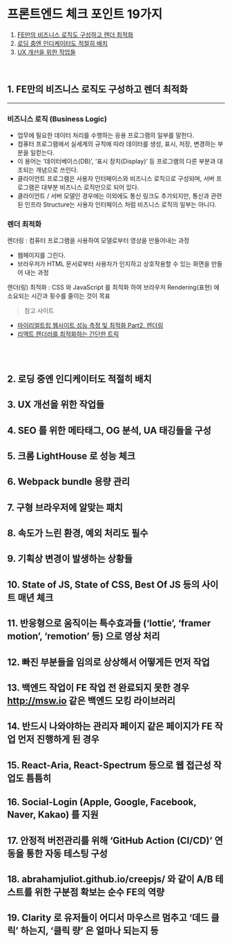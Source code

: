 # 프론트엔드 체크 포인트 19가지

<!-- Table Of Contents -->

1. [FE만의 비즈니스 로직도 구성하고 렌더 최적화](#1.-FE만의-비즈니스-로직도-구성하고-렌더-최적화)
2. [로딩 중엔 인디케이터도 적절히 배치](#2.-로딩-중엔-인디케이터도-적절히-배치)
3. [UX 개선을 위한 작업들](#3.-UX-개선을-위한-작업들)

<br/>

## 1. FE만의 비즈니스 로직도 구성하고 렌더 최적화

---

### 비즈니스 로직 (Business Logic)

- 업무에 필요한 데이터 처리를 수행하는 응용 프로그램의 일부를 말한다.
- 컴퓨터 프로그램에서 실세계의 규칙에 따라 데이터를 생성, 표시, 저장, 변경하는 부분을 일컫는다.
- 이 용어는 ‘데이터베이스(DB)’, ‘표시 장치(Display)’ 등 프로그램의 다른 부분과 대조되는 개념으로 쓰인다.
- 클라이언트 프로그램은 사용자 인터페이스와 비즈니스 로직으로 구성되며, 서버 프로그램은 대부분 비즈니스 로직만으로 되어 있다.
- 클라이언트 / 서버 모델인 경우에는 이외에도 통신 링크도 추가되지만, 통신과 관련된 인프라 Structure는 사용자 인터페이스 처럼 비즈니스 로직의 일부는 아니다.

### 렌더 최적화

렌더링
: 컴퓨터 프로그램을 사용하여 모델로부터 영상을 만들어내는 과정

- 웹페이지를 그린다.
- 브라우저가 HTML 문서로부터 사용자가 인지하고 상호작용할 수 있는 화면을 만들어 내는 과정

렌더(링) 최적화
: CSS 와 JavaScript 를 최적화 하여 브라우저 Rendering(표현) 에 소요되는 시간과 횟수를 줄이는 것이 목표

> 참고 사이트

- [마이리얼트립 웹사이트 성능 측정 및 최적화 Part2. 렌더링](https://medium.com/myrealtrip-product/fe-website-perf-part2-e0c7462ef822)
- [리엑트 렌더러를 최적화하는 간단한 트릭](https://ui.toast.com/weekly-pick/ko_20190725)

<br/>
<br/>

## 2. 로딩 중엔 인디케이터도 적절히 배치

## 3. UX 개선을 위한 작업들

## 4. SEO 를 위한 메타태그, OG 분석, UA 태깅들을 구성

## 5. 크롬 LightHouse 로 성능 체크

## 6. Webpack bundle 용량 관리

## 7. 구형 브라우저에 알맞는 패치

## 8. 속도가 느린 환경, 예외 처리도 필수

## 9. 기획상 변경이 발생하는 상황들

## 10. State of JS, State of CSS, Best Of JS 등의 사이트 매년 체크

## 11. 반응형으로 움직이는 특수효과들 (‘lottie’, ‘framer motion’, ‘remotion’ 등) 으로 영상 처리

## 12. 빠진 부분들을 임의로 상상해서 어떻게든 먼저 작업

## 13. 백엔드 작업이 FE 작업 전 완료되지 못한 경우 http://msw.io 같은 백엔드 모킹 라이브러리

## 14. 반드시 나와야하는 관리자 페이지 같은 페이지가 FE 작업 먼저 진행하게 된 경우

## 15. React-Aria, React-Spectrum 등으로 웹 접근성 작업도 틈틈히

## 16. Social-Login (Apple, Google, Facebook, Naver, Kakao) 를 지원

## 17. 안정적 버전관리를 위해 ‘GitHub Action (CI/CD)’ 연동을 통한 자동 테스팅 구성

## 18. abrahamjuliot.github.io/creepjs/ 와 같이 A/B 테스트를 위한 구분점 확보는 순수 FE의 역량

## 19. Clarity 로 유저들이 어디서 마우스르 멈추고 ‘데드 클릭’ 하는지, ‘클릭 량’ 은 얼마나 되는지 등
